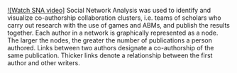 [![Watch SNA video]]([https://youtu.be/vt5fpE0bzSY](https://github.com/tmrmn/gam/blob/main/SNA_video.mp4))
Social Network Analysis was used to identify and visualize co-authorship collaboration clusters, i.e. teams of scholars who carry out research with the use of games and ABMs, and publish the results together. Each author in a network is graphically represented as a node. The larger the nodes, the greater the number of publications a person authored. Links between two authors designate a co-authorship of the same publication. Thicker links denote a relationship between the first author and other writers. 
